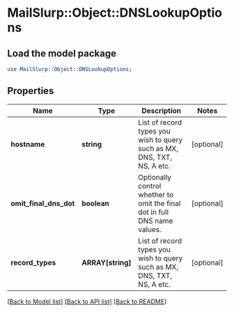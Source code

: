 # MailSlurp::Object::DNSLookupOptions

## Load the model package
```perl
use MailSlurp::Object::DNSLookupOptions;
```

## Properties
Name | Type | Description | Notes
------------ | ------------- | ------------- | -------------
**hostname** | **string** | List of record types you wish to query such as MX, DNS, TXT, NS, A etc. | [optional] 
**omit_final_dns_dot** | **boolean** | Optionally control whether to omit the final dot in full DNS name values. | [optional] 
**record_types** | **ARRAY[string]** | List of record types you wish to query such as MX, DNS, TXT, NS, A etc. | [optional] 

[[Back to Model list]](../README.md#documentation-for-models) [[Back to API list]](../README.md#documentation-for-api-endpoints) [[Back to README]](../README.md)


